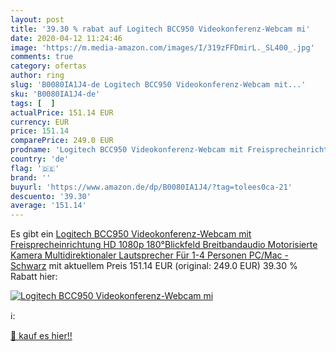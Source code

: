 ```yaml
---
layout: post
title: '39.30 % rabat auf Logitech BCC950 Videokonferenz-Webcam mi'
date: 2020-04-12 11:24:46
image: 'https://m.media-amazon.com/images/I/319zFFDmirL._SL400_.jpg'
comments: true
category: ofertas
author: ring
slug: 'B0080IA1J4-de Logitech BCC950 Videokonferenz-Webcam mit...'
sku: 'B0080IA1J4-de'
tags: [  ]
actualPrice: 151.14 EUR
currency: EUR
price: 151.14
comparePrice: 249.0 EUR
prodname: 'Logitech BCC950 Videokonferenz-Webcam mit Freisprecheinrichtung  HD 1080p  180°Blickfeld  Breitbandaudio  Motorisierte Kamera  Multidirektionaler Lautsprecher  Für 1-4 Personen  PC/Mac - Schwarz'
country: 'de'
flag: '🇩🇪'
brand: ''
buyurl: 'https://www.amazon.de/dp/B0080IA1J4/?tag=tolees0ca-21'
descuento: '39.30'
average: '151.14'
---
```


Es gibt ein [Logitech BCC950 Videokonferenz-Webcam mit Freisprecheinrichtung  HD 1080p  180°Blickfeld  Breitbandaudio  Motorisierte Kamera  Multidirektionaler Lautsprecher  Für 1-4 Personen  PC/Mac - Schwarz](https://www.amazon.de/dp/B0080IA1J4/?tag=tolees0ca-21) mit aktuellem Preis 151.14 EUR (original: 249.0 EUR) 39.30 % Rabatt hier:

[![Logitech BCC950 Videokonferenz-Webcam mi](https://m.media-amazon.com/images/I/319zFFDmirL._SL400_.jpg)](https://www.amazon.de/dp/B0080IA1J4/?tag=tolees0ca-21)

ℹ️:


[🛒 kauf es hier!!](https://www.amazon.de/dp/B0080IA1J4/?tag=tolees0ca-21)
